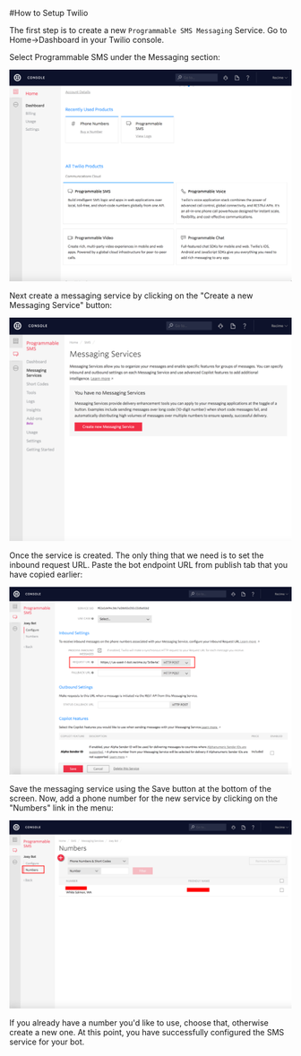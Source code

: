 #How to Setup Twilio

The first step is to create a new `Programmable SMS Messaging` Service.  Go to Home->Dashboard in your Twilio console.

Select Programmable SMS under the Messaging section:

![](setup-twilio.png)


Next create a messaging service by clicking on the "Create a new Messaging Service" button:

![](message-service.png)


Once the service is created. The only thing that we need is to set the inbound request URL. Paste the bot endpoint URL from publish tab that you have copied earlier:

![](twilio-webhook.png)

Save the messaging service using the Save button at the bottom of the screen. Now, add a phone number for the new service by clicking on the "Numbers" link in the menu:

![](twilio-number.png)


If you already have a number you'd like to use, choose that, otherwise create a new one. At this point, you have successfully configured the SMS service for your bot.
